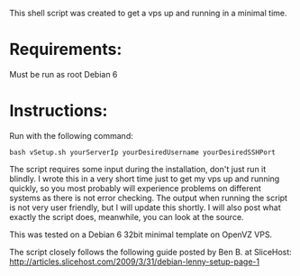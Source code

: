 This shell script was created to get a vps up and running in a minimal time.


# Requirements:
  Must be run as root
  Debian 6

# Instructions:
  Run with the following command: 

    bash vSetup.sh yourServerIp yourDesiredUsername yourDesiredSSHPort
  
The script requires some input during the installation, don't just run it blindly. I wrote this in a very short time
just to get my vps up and running quickly, so you most probably will experience problems on different systems as there
is not error checking. The output when running the script is not very user friendly, but I will update this shortly. I
will also post what exactly the script does, meanwhile, you can look at the source.


This was tested on a Debian 6 32bit minimal template on OpenVZ VPS.


The script closely follows the following guide posted by Ben B. at SliceHost:
http://articles.slicehost.com/2009/3/31/debian-lenny-setup-page-1
